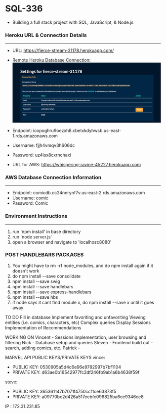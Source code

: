 # SQL-336
* Building a full stack project with SQL, JavaScript, &amp; Node.js

### Heroku URL & Connection Details
---
* URL: https://fierce-stream-31178.herokuapp.com/
* Remote Heroku Database Connection:
![Remote Heroku Database Connection](./public/images/heroku.png)

* Endpoint: icopoghru9oezxh8.cbetxkdyhwsb.us-east-1.rds.amazonaws.com
* Username: fjjh4vmqv3h606dc
* Password: uz4isx8cxrnchaxi

* URL for AWS: https://whispering-ravine-45227.herokuapp.com

### AWS Database Connection Information
---
* Endpoint: comicdb.cc24nnrynf7v.us-east-2.rds.amazonaws.com
* Username: comic
* Password: Comic

### Environment Instructions
---
1. run 'npm install' in base directory
2. run 'node server.js'
3. open a browser and navigate to 'localhost:8080'

### POST HANDLEBARS PACKAGES

1. You might have to rm -rf node_modules, and do npm install again if it doesn't work
2. do npm install --save consolidate
3. npm install --save swig
4. npm install --save handlebars
5. npm install --save express-handlebars
6. npm install --save hbs
7. if node says it cant find module x, do npm install --save x until it goes away


TO DO
Fill in database
Implement favoriting and unfavoriting
Viewing entities (i.e. comics, characters, etc)
Complex queries
Display
Sessions
Implementation of Recommendations

WORKING ON
Vincent - Sessions implementation, user browsing and filtering
Nick - Database setup and queries
Steven - Frontend build out - search, adding comics, etc.
Patrick - 

MARVEL API PUBLIC KEYS/PRIVATE KEYS
vince:

* PUBLIC KEY: 0530605a5d4c6e96e9782997b7bf1104
* PRIVATE KEY: d63ae0b16542977fc2df246fb9ab1a6b4638f59f


steve:

* PUBLIC KEY: 365361147b7071f4750ccf1ce63873f5
* PRIVATE KEY: a09770bc2d426a517eebfc096825ba6ee9346ce8

IP : 172.31.231.85
